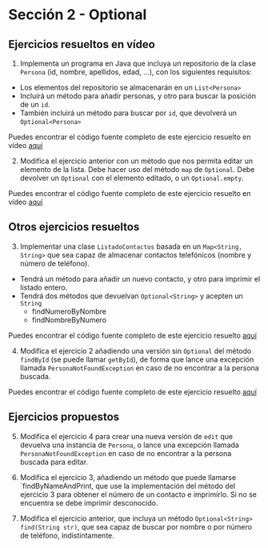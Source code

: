 # Sección 2 - Optional

## Ejercicios resueltos en vídeo

1. Implementa un programa en Java que incluya un repositorio de la clase `Persona` (id, nombre, apellidos, edad, ...), con los siguientes requisitos:

- Los elementos del repositorio se almacenarán en un `List<Persona>`
- Incluirá un método para añadir personas, y otro para buscar la posición de un `id`.
- También incluirá un método para buscar por `id`, que devolverá un `Optional<Persona>`

Puedes encontrar el código fuente completo de este ejercicio resuelto en vídeo [aquí](../../Ejemplos/02.7_Ejercicio01/)

2. Modifica el ejercicio anterior con un método que nos permita editar un elemento de la lista. Debe hacer uso del método `map` de `Optional`. Debe devolver un `Optional` con el elemento editado, o un `Optional.empty`.

Puedes encontrar el código fuente completo de este ejercicio resuelto en vídeo [aquí](../../Ejemplos/02.8_Ejercicio2/)

## Otros ejercicios resueltos

3. Implementar una clase `ListadoContactos` basada en un `Map<String, String>` que sea capaz de almacenar contactos telefónicos (nombre y número de teléfono).

- Tendrá un método para añadir un nuevo contacto, y otro para imprimir el listado entero.
- Tendrá dos métodos que devuelvan `Optional<String>` y acepten un `String`
  - findNumeroByNombre
  - findNombreByNumero

Puedes encontrar el código fuente completo de este ejercicio resuelto [aquí](./S02E03/)

4. Modifica el ejercicio 2 añadiendo una versión sin `Optional` del método `findById` (se puede llamar `getById`), de forma que lance una excepción llamada `PersonaNotFoundException` en caso de no encontrar a la persona buscada.

Puedes encontrar el código fuente completo de este ejercicio resuelto [aquí](./S02E04/)

## Ejercicios propuestos

5. Modifica el ejercicio 4 para crear una nueva versión de `edit` que devuelva una instancia de `Persona`, o lance una excepción llamada `PersonaNotFoundException` en caso de no encontrar a la persona buscada para editar.

6. Modifica el ejercicio 3, añadiendo un método que puede llamarse `findByNameAndPrint, que use la implementación del método del ejercicio 3 para obtener el número de un contacto e imprimirlo. Si no se encuentra se debe imprimir desconocido.

7. Modifica el ejercicio anterior, que incluya un método `Optional<String> find(String str)`, que sea capaz de buscar por nombre o por número de teléfono, indistintamente. 